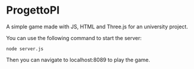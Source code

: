 # ProgettoPI

A simple game made with JS, HTML and Three.js for an university project.

You can use the following command to start the server:
```
node server.js
```
Then you can navigate to localhost:8089 to play the game.

